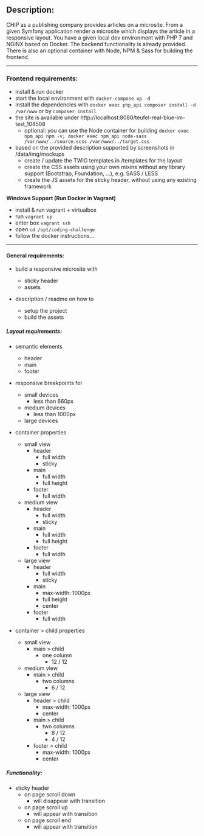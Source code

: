 ## Description:
CHIP as a publishing company provides articles on a microsite.
From a given Symfony application render a microsite which displays the article in a responsive layout.
You have a given local dev environment with PHP 7 and NGINX based on Docker. The backend functionality is already provided.
There is also an optional container with Node, NPM & Sass for building the frontend.

---

### Frontend requirements:
* install & run docker
* start the local environment with `docker-compose up -d`
* install the dependencies with `docker exec php_api composer install -d /var/www` or by `composer install`
* the site is available under http://localhost:8080/teufel-real-blue-im-test_104508
    * optional: you can use the Node container for building `docker exec npm_api npm -v; docker exec npm_api node-sass /var/www/../source.scss /var/www/../target.css`
* based on the provided description supported by screenshots in /data/img/mockups
    * create / update the TWIG templates in /templates for the layout
    * create the CSS assets using your own mixins without any library support (Bootstrap, Foundation, ...), e.g. SASS / LESS
    * create the JS assets for the sticky header, without using any existing framework

**Windows Support (Run Docker in Vagrant)**
* install & run vagrant + virtualbox
* run `vagrant up`
* enter box `vagrant ssh`
* open `cd /opt/coding-challenge`
* follow the docker instructions...

---

#### General requirements:
* build a responsive microsite with
    * sticky header
    * assets

* description / readme on how to
    * setup the project
    * build the assets

##### Layout requirements:
* semantic elements
    * header
    * main
    * footer

* responsive breakpoints for
    * small devices
        * less than 660px
    * medium devices
        * less than 1000px
    * large devices

* container properties
    * small view
        * header
            * full width
            * sticky
        * main
            * full width
            * full height
        * footer
            * full width
    * medium view
        * header
            * full width
            * sticky
        * main
            * full width
            * full height
        * footer
            * full width
    * large view
        * header
            * full width
            * sticky
        * main
            * max-width: 1000px
            * full height
            * center
        * footer
            * full width

* container > child properties
    * small view
        * main > child
            * one column
                * 12 / 12
    * medium view
        * main > child
            * two columns
                * 6 / 12
    * large view
        * header > child
            * max-width: 1000px
            * center
        * main > child
            * two columns
                * 8 / 12
                * 4 / 12
        * footer > child
            * max-width: 1000px
            * center
            
##### Functionality:
* sticky header
    * on page scroll down
        * will disappear with transition
    * on page scroll up
        * will appear with transition
    * on page scroll end
        * will appear with transition
